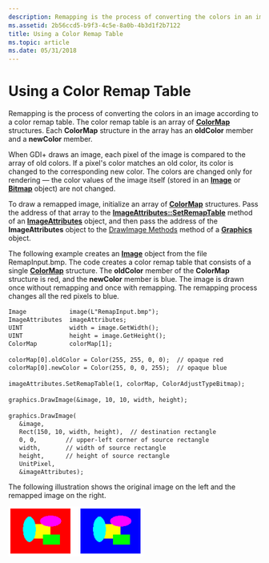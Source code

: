 ```yaml
---
description: Remapping is the process of converting the colors in an image according to a color remap table. The color remap table is an array of ColorMap structures. Each ColorMap structure in the array has an oldColor member and a newColor member.
ms.assetid: 2b56ccd5-b9f3-4c5e-8a0b-4b3d1f2b7122
title: Using a Color Remap Table
ms.topic: article
ms.date: 05/31/2018
---
```


# Using a Color Remap Table

Remapping is the process of converting the colors in an image according to a color remap table. The color remap table is an array of [**ColorMap**](/windows/win32/api/Gdipluscolormatrix/ns-gdipluscolormatrix-colormap) structures. Each **ColorMap** structure in the array has an **oldColor** member and a **newColor** member.

When GDI+ draws an image, each pixel of the image is compared to the array of old colors. If a pixel's color matches an old color, its color is changed to the corresponding new color. The colors are changed only for rendering — the color values of the image itself (stored in an [**Image**](/windows/win32/api/gdiplusheaders/nl-gdiplusheaders-image) or [**Bitmap**](/windows/win32/api/gdiplusheaders/nl-gdiplusheaders-bitmap) object) are not changed.

To draw a remapped image, initialize an array of [**ColorMap**](/windows/win32/api/Gdipluscolormatrix/ns-gdipluscolormatrix-colormap) structures. Pass the address of that array to the [**ImageAttributes::SetRemapTable**](/windows/win32/api/Gdiplusimageattributes/nf-gdiplusimageattributes-imageattributes-setremaptable) method of an [**ImageAttributes**](/windows/win32/api/gdiplusimageattributes/nl-gdiplusimageattributes-imageattributes) object, and then pass the address of the **ImageAttributes** object to the [DrawImage Methods](/windows/win32/api/gdiplusgraphics/nf-gdiplusgraphics-graphics-drawimage(inimage_inconstpointf_inint)) method of a [**Graphics**](/windows/win32/api/gdiplusgraphics/nl-gdiplusgraphics-graphics) object.

The following example creates an [**Image**](/windows/win32/api/gdiplusheaders/nl-gdiplusheaders-image) object from the file RemapInput.bmp. The code creates a color remap table that consists of a single [**ColorMap**](/windows/win32/api/Gdipluscolormatrix/ns-gdipluscolormatrix-colormap) structure. The **oldColor** member of the **ColorMap** structure is red, and the **newColor** member is blue. The image is drawn once without remapping and once with remapping. The remapping process changes all the red pixels to blue.


```
Image            image(L"RemapInput.bmp");
ImageAttributes  imageAttributes;
UINT             width = image.GetWidth();
UINT             height = image.GetHeight();
ColorMap         colorMap[1];

colorMap[0].oldColor = Color(255, 255, 0, 0);  // opaque red
colorMap[0].newColor = Color(255, 0, 0, 255);  // opaque blue

imageAttributes.SetRemapTable(1, colorMap, ColorAdjustTypeBitmap);

graphics.DrawImage(&image, 10, 10, width, height);

graphics.DrawImage(
   &image, 
   Rect(150, 10, width, height),  // destination rectangle 
   0, 0,        // upper-left corner of source rectangle 
   width,       // width of source rectangle
   height,      // height of source rectangle
   UnitPixel,
   &imageAttributes);
```



The following illustration shows the original image on the left and the remapped image on the right.

![illustration showing two versions of a multicolored image; the red region in the first version is blue in the second version](images/colortrans7.png)

 

 



